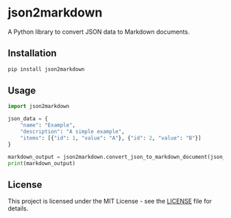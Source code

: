 # json2markdown

A Python library to convert JSON data to Markdown documents.

## Installation

```bash
pip install json2markdown
```

## Usage

```python
import json2markdown

json_data = {
    "name": "Example",
    "description": "A simple example",
    "items": [{"id": 1, "value": "A"}, {"id": 2, "value": "B"}]
}

markdown_output = json2markdown.convert_json_to_markdown_document(json_data)
print(markdown_output)
```

## License

This project is licensed under the MIT License - see the [LICENSE](LICENSE) file for details.